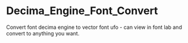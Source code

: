 # Decima_Engine_Font_Convert
Convert font decima engine to vector font ufo - can view in font lab and convert to anything you want.
